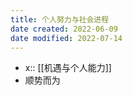 ```yaml
---
title: 个人努力与社会进程
date created: 2022-06-09
date modified: 2022-07-14
---
```

- x:: [[机遇与个人能力]]
- 顺势而为
